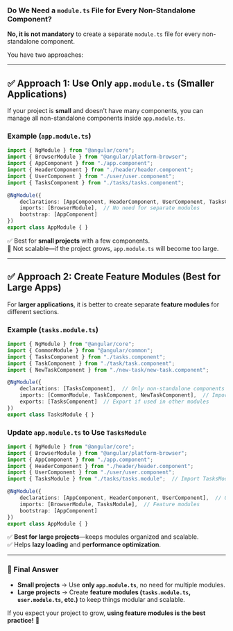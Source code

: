 ### **Do We Need a `module.ts` File for Every Non-Standalone Component?**  
**No, it is not mandatory** to create a separate `module.ts` file for every non-standalone component.  

You have two approaches:  

---

## **✅ Approach 1: Use Only `app.module.ts` (Smaller Applications)**
If your project is **small** and doesn't have many components, you can manage all non-standalone components inside `app.module.ts`.  

### **Example (`app.module.ts`)**
```typescript
import { NgModule } from "@angular/core";
import { BrowserModule } from "@angular/platform-browser";
import { AppComponent } from "./app.component";
import { HeaderComponent } from "./header/header.component";
import { UserComponent } from "./user/user.component";
import { TasksComponent } from "./tasks/tasks.component";

@NgModule({
    declarations: [AppComponent, HeaderComponent, UserComponent, TasksComponent],  // All non-standalone components
    imports: [BrowserModule],  // No need for separate modules
    bootstrap: [AppComponent]
})
export class AppModule { }
```
✅ Best for **small projects** with a few components.  
🚫 Not scalable—if the project grows, `app.module.ts` will become too large.  

---

## **✅ Approach 2: Create Feature Modules (Best for Large Apps)**
For **larger applications**, it is better to create separate **feature modules** for different sections.  

### **Example (`tasks.module.ts`)**
```typescript
import { NgModule } from "@angular/core";
import { CommonModule } from "@angular/common";
import { TasksComponent } from "./tasks.component";
import { TaskComponent } from "./task/task.component";
import { NewTaskComponent } from "./new-task/new-task.component";

@NgModule({
    declarations: [TasksComponent],  // Only non-standalone components
    imports: [CommonModule, TaskComponent, NewTaskComponent],  // Import standalone components
    exports: [TasksComponent]  // Export if used in other modules
})
export class TasksModule { }
```

### **Update `app.module.ts` to Use `TasksModule`**
```typescript
import { NgModule } from "@angular/core";
import { BrowserModule } from "@angular/platform-browser";
import { AppComponent } from "./app.component";
import { HeaderComponent } from "./header/header.component";
import { UserComponent } from "./user/user.component";
import { TasksModule } from "./tasks/tasks.module";  // Import TasksModule

@NgModule({
    declarations: [AppComponent, HeaderComponent, UserComponent],  // Only app-level components
    imports: [BrowserModule, TasksModule],  // Feature modules
    bootstrap: [AppComponent]
})
export class AppModule { }
```
✅ **Best for large projects**—keeps modules organized and scalable.  
✅ Helps **lazy loading** and **performance optimization**.  

---

### **📌 Final Answer**
- **Small projects** → Use **only `app.module.ts`**, no need for multiple modules.  
- **Large projects** → Create **feature modules (`tasks.module.ts`, `user.module.ts`, etc.)** to keep things modular and scalable.  

If you expect your project to grow, **using feature modules is the best practice!** 🚀